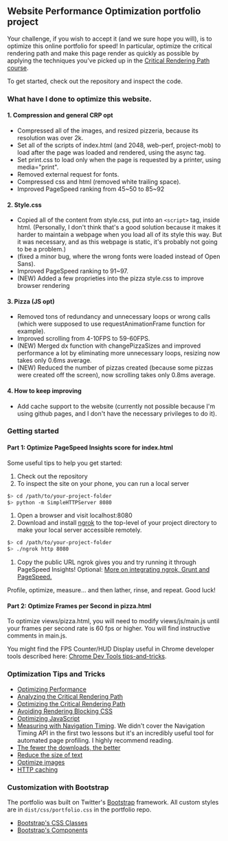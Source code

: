 ## Website Performance Optimization portfolio project

Your challenge, if you wish to accept it (and we sure hope you will), is to optimize this online portfolio for speed! In particular, optimize the critical rendering path and make this page render as quickly as possible by applying the techniques you've picked up in the [Critical Rendering Path course](https://www.udacity.com/course/ud884).

To get started, check out the repository and inspect the code.

### What have I done to optimize this website.

#### 1. Compression and general CRP opt
- Compressed all of the images, and resized pizzeria, because its resolution was over 2k.
- Set all of the scripts of index.html (and 2048, web-perf, project-mob) to load after the page was loaded and rendered, using the async tag.
- Set print.css to load only when the page is requested by a printer, using media="print".
- Removed external request for fonts.
- Compressed css and html (removed white trailing space).
- Improved PageSpeed ranking from 45~50 to 85~92

#### 2. Style.css
- Copied all of the content from style.css, put into an ```<script>``` tag, inside html. (Personally, I don't think that's a good solution because it makes it harder to maintain a webpage when you load all of its style this way. But it was necessary, and as this webpage is static, it's probably not going to be a problem.)
- (fixed a minor bug, where the wrong fonts were loaded instead of Open Sans).
- Improved PageSpeed ranking to 91~97.
- (NEW) Added a few proprieties into the pizza style.css to improve browser rendering

#### 3. Pizza (JS opt)
- Removed tons of redundancy and unnecessary loops or wrong calls (which were supposed to use requestAnimationFrame function for example).
- Improved scrolling from 4-10FPS to 59-60FPS.
- (NEW) Merged dx function with changePizzaSizes and improved performance a lot by eliminating more unnecessary loops, resizing now takes only 0.6ms average.
- (NEW) Reduced the number of pizzas created (because some pizzas were created off the screen), now scrolling takes only 0.8ms average.

#### 4. How to keep improving
- Add cache support to the website (currently not possible because I'm using github pages, and I don't have the necessary privileges to do it).

### Getting started

#### Part 1: Optimize PageSpeed Insights score for index.html

Some useful tips to help you get started:

1. Check out the repository
1. To inspect the site on your phone, you can run a local server

  ```bash
  $> cd /path/to/your-project-folder
  $> python -m SimpleHTTPServer 8080
  ```

1. Open a browser and visit localhost:8080
1. Download and install [ngrok](https://ngrok.com/) to the top-level of your project directory to make your local server accessible remotely.

  ``` bash
  $> cd /path/to/your-project-folder
  $> ./ngrok http 8080
  ```

1. Copy the public URL ngrok gives you and try running it through PageSpeed Insights! Optional: [More on integrating ngrok, Grunt and PageSpeed.](http://www.jamescryer.com/2014/06/12/grunt-pagespeed-and-ngrok-locally-testing/)

Profile, optimize, measure... and then lather, rinse, and repeat. Good luck!

#### Part 2: Optimize Frames per Second in pizza.html

To optimize views/pizza.html, you will need to modify views/js/main.js until your frames per second rate is 60 fps or higher. You will find instructive comments in main.js. 

You might find the FPS Counter/HUD Display useful in Chrome developer tools described here: [Chrome Dev Tools tips-and-tricks](https://developer.chrome.com/devtools/docs/tips-and-tricks).

### Optimization Tips and Tricks
* [Optimizing Performance](https://developers.google.com/web/fundamentals/performance/ "web performance")
* [Analyzing the Critical Rendering Path](https://developers.google.com/web/fundamentals/performance/critical-rendering-path/analyzing-crp.html "analyzing crp")
* [Optimizing the Critical Rendering Path](https://developers.google.com/web/fundamentals/performance/critical-rendering-path/optimizing-critical-rendering-path.html "optimize the crp!")
* [Avoiding Rendering Blocking CSS](https://developers.google.com/web/fundamentals/performance/critical-rendering-path/render-blocking-css.html "render blocking css")
* [Optimizing JavaScript](https://developers.google.com/web/fundamentals/performance/critical-rendering-path/adding-interactivity-with-javascript.html "javascript")
* [Measuring with Navigation Timing](https://developers.google.com/web/fundamentals/performance/critical-rendering-path/measure-crp.html "nav timing api"). We didn't cover the Navigation Timing API in the first two lessons but it's an incredibly useful tool for automated page profiling. I highly recommend reading.
* <a href="https://developers.google.com/web/fundamentals/performance/optimizing-content-efficiency/eliminate-downloads.html">The fewer the downloads, the better</a>
* <a href="https://developers.google.com/web/fundamentals/performance/optimizing-content-efficiency/optimize-encoding-and-transfer.html">Reduce the size of text</a>
* <a href="https://developers.google.com/web/fundamentals/performance/optimizing-content-efficiency/image-optimization.html">Optimize images</a>
* <a href="https://developers.google.com/web/fundamentals/performance/optimizing-content-efficiency/http-caching.html">HTTP caching</a>

### Customization with Bootstrap
The portfolio was built on Twitter's <a href="http://getbootstrap.com/">Bootstrap</a> framework. All custom styles are in `dist/css/portfolio.css` in the portfolio repo.

* <a href="http://getbootstrap.com/css/">Bootstrap's CSS Classes</a>
* <a href="http://getbootstrap.com/components/">Bootstrap's Components</a>
